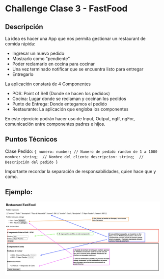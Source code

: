 # Challenge Clase 3 - FastFood

## Descripción

La idea es hacer una App que nos permita gestionar un restaurant de comida rápida:
- Ingresar un nuevo pedido
- Mostrarlo como "pendiente"
- Poder reclamarlo en cocina para cocinar
- Una vez terminado notificar que se encuentra listo para entregar
- Entregarlo

La aplicación constará de 4 Componentes
- POS: Point of Sell (Donde se hacen los pedidos)
- Cocina: Lugar donde se reclaman y cocinan los pedidos
- Punto de Entrega: Donde entegamos el pedido
- Restaurante: La aplicación que engloba los componentes

En este ejercicio podrán hacer uso de Input, Output, ngIf, ngFor, comunicación entre componentes padres e hijos.

## Puntos Técnicos

Clase Pedido:
``
{
    numero: number; // Numero de pedido random de 1 a 1000
    nombre: string;  // Nombre del cliente
    descripcion: string;  // Descripción del pedido
}
``

Importante recordar la separación de responsabilidades, quien hace que y como.


## Ejemplo:

![Alt text](image.png)
